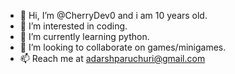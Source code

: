 - 👋 Hi, I’m @CherryDev0 and i am 10 years old.
- 👀 I’m interested in coding.
- 🌱 I’m currently learning python.
- 💞️ I’m looking to collaborate on games/minigames.
- 📫 Reach me at adarshparuchuri@gmail.com

<!---
CherryDev0/CherryDev0 is a ✨ special ✨ repository because its `README.md` (this file) appears on your GitHub profile.
You can click the Preview link to take a look at your changes.
--->

